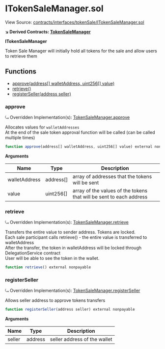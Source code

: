 # ITokenSaleManager.sol

View Source: [contracts/interfaces/tokenSale/ITokenSaleManager.sol](../contracts/interfaces/tokenSale/ITokenSaleManager.sol)

**↘ Derived Contracts: [TokenSaleManager](TokenSaleManager.md)**

**ITokenSaleManager**

Token Sale Manager will initially hold all tokens for the sale and allow users to retrieve them

## Functions

- [approve(address[] walletAddress, uint256[] value)](#approve)
- [retrieve()](#retrieve)
- [registerSeller(address seller)](#registerseller)

### approve

⤿ Overridden Implementation(s): [TokenSaleManager.approve](TokenSaleManager.md#approve)

Allocates values for `walletAddresses` <br>
At the end of the sale token approval function will be called (can be called multiple times)

```js
function approve(address[] walletAddress, uint256[] value) external nonpayable
```

**Arguments**

| Name        | Type           | Description  |
| ------------- |------------- | -----|
| walletAddress | address[] | array of addresses that the tokens will be sent | 
| value | uint256[] | array of the values of the tokens that will be sent to each address | 

### retrieve

⤿ Overridden Implementation(s): [TokenSaleManager.retrieve](TokenSaleManager.md#retrieve)

Transfers the entire value to sender address. Tokens are locked. <br>
Each sale participant calls retrieve() - the entire value is transferred to walletAddress<br>
After the transfer, the token in walletAddress will be locked through DelegationService contract<br>
User will be able to see the token in the wallet.

```js
function retrieve() external nonpayable
```

### registerSeller

⤿ Overridden Implementation(s): [TokenSaleManager.registerSeller](TokenSaleManager.md#registerseller)

Allows seller address to approve tokens transfers

```js
function registerSeller(address seller) external nonpayable
```

**Arguments**

| Name        | Type           | Description  |
| ------------- |------------- | -----|
| seller | address | seller address of the wallet | 

